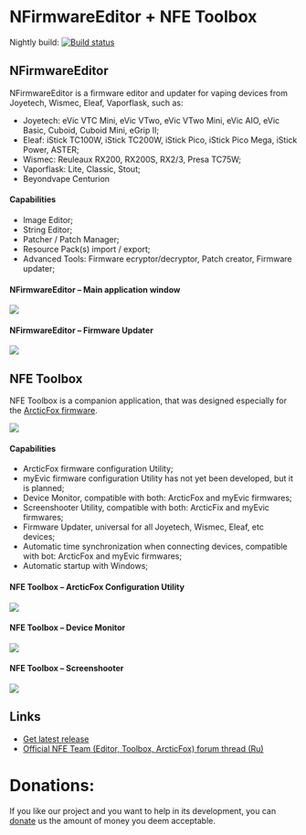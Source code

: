 # NFirmwareEditor + NFE Toolbox

Nightly build: [![Build status](https://ci.appveyor.com/api/projects/status/github/TBXin/NFirmwareEditor?branch=master&svg=true)](https://ci.appveyor.com/project/TBXin/NFirmwareEditor/branch/master/artifacts)

## NFirmwareEditor
NFirmwareEditor is a firmware editor and updater for vaping devices from Joyetech, Wismec, Eleaf, Vaporflask, such as:

* Joyetech: eVic VTC Mini, eVic VTwo, eVic VTwo Mini, eVic AIO, eVic Basic, Cuboid, Cuboid Mini, eGrip II;
* Eleaf: iStick TC100W, iStick TC200W, iStick Pico, iStick Pico Mega, iStick Power, ASTER;
* Wismec: Reuleaux RX200, RX200S, RX2/3, Presa TC75W;
* Vaporflask: Lite, Classic, Stout;
* Beyondvape Centurion

#### Сapabilities
* Image Editor;
* String Editor;
* Patcher / Patch Manager;
* Resource Pack(s) import / export;
* Advanced Tools: Firmware ecryptor/decryptor, Patch creator, Firmware updater;

#### NFirmwareEditor – Main application window
![](http://i.imgur.com/vQqZ1Eg.png)

#### NFirmwareEditor – Firmware Updater
![](http://i.imgur.com/ZrKCvPb.png)

## NFE Toolbox
NFE Toolbox is a companion application, that was designed especially for the [ArcticFox firmware](https://github.com/maelstrom2001/ArcticFox).

![](http://i.imgur.com/QxsJqji.png)

#### Capabilities
* ArcticFox firmware configuration Utility;
* myEvic firmware configuration Utility has not yet been developed, but it is planned;
* Device Monitor, compatible with both: ArcticFox and myEvic firmwares;
* Screenshooter Utility, compatible with both: ArcticFix and myEvic firmwares;
* Firmware Updater, universal for all Joyetech, Wismec, Eleaf, etc devices;
* Automatic time synchronization when connecting devices, compatible with bot: ArcticFox and myEvic firmwares;
* Automatic startup with Windows;

#### NFE Toolbox – ArcticFox Configuration Utility
![](http://i.imgur.com/Niu4Eag.png)

#### NFE Toolbox – Device Monitor
![](http://i.imgur.com/hljljvL.png)

#### NFE Toolbox – Screenshooter
![](http://i.imgur.com/6cR5pPx.png)

## Links
* [Get latest release](https://github.com/TBXin/NFirmwareEditor/releases)
* [Official NFE Team (Editor, Toolbox, ArcticFox) forum thread (Ru)](http://www.ecigtalk.ru/forum/f16/t101098.html)

# Donations:
If you like our project and you want to help in its development, you can [donate](https://www.paypal.com/cgi-bin/webscr?cmd=_s-xclick&hosted_button_id=ZLFDYGBRXQJGE) us the amount of money you deem acceptable.
